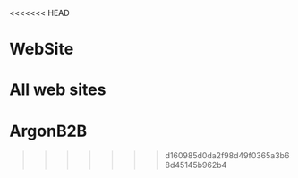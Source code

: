<<<<<<< HEAD
# WebSite
All web sites
=======
# ArgonB2B
>>>>>>> d160985d0da2f98d49f0365a3b68d45145b962b4
